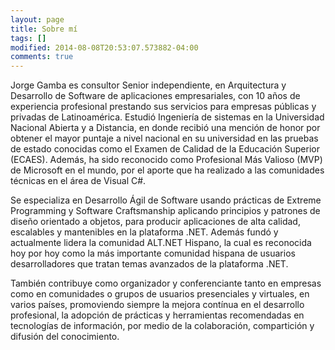 ```yaml
---
layout: page
title: Sobre mí
tags: []
modified: 2014-08-08T20:53:07.573882-04:00
comments: true
---
```


<p>Jorge Gamba es consultor Senior independiente, en Arquitectura y Desarrollo de Software de aplicaciones empresariales, con 10 años de experiencia profesional prestando sus servicios para empresas públicas y privadas de Latinoamérica. Estudió Ingeniería de sistemas en la Universidad Nacional Abierta y a Distancia, en donde recibió una mención de honor por obtener el mayor puntaje a nivel nacional en su universidad en las pruebas de estado conocidas como el Examen de Calidad de la Educación Superior (ECAES). Además, ha sido reconocido como Profesional Más Valioso (MVP) de Microsoft en el mundo, por el aporte que ha realizado a las comunidades técnicas en el área de Visual C#.</p>
<p>Se especializa en Desarrollo Ágil de Software usando prácticas de Extreme Programming y Software Craftsmanship aplicando principios y patrones de diseño orientado a objetos, para producir aplicaciones de alta calidad, escalables y mantenibles en la plataforma .NET. Además fundó y actualmente lidera la comunidad ALT.NET Hispano, la cual es reconocida hoy por hoy como la más importante comunidad hispana de usuarios desarrolladores que tratan temas avanzados de la plataforma .NET.</p>
<p>También contribuye como organizador y conferenciante tanto en empresas como en comunidades o grupos de usuarios presenciales y virtuales, en varios países, promoviendo siempre la mejora contínua en el desarrollo profesional, la adopción de prácticas y herramientas recomendadas en tecnologías de información, por medio de la colaboración, compartición y difusión del conocimiento.</p>
